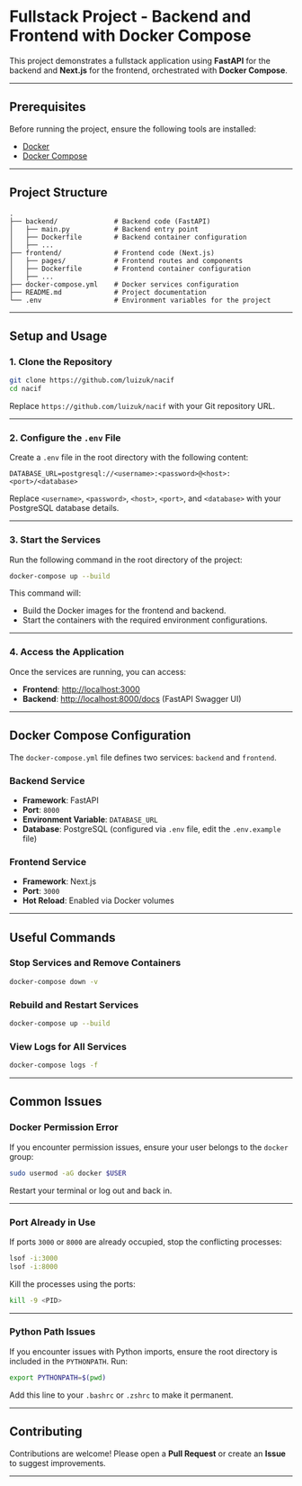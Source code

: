 # Fullstack Project - Backend and Frontend with Docker Compose

This project demonstrates a fullstack application using **FastAPI** for the backend and **Next.js** for the frontend, orchestrated with **Docker Compose**.

---

## Prerequisites

Before running the project, ensure the following tools are installed:

- [Docker](https://www.docker.com/get-started)
- [Docker Compose](https://docs.docker.com/compose/install/)

---

## Project Structure

```plaintext
.
├── backend/              # Backend code (FastAPI)
│   ├── main.py           # Backend entry point
│   ├── Dockerfile        # Backend container configuration
│   ├── ...
├── frontend/             # Frontend code (Next.js)
│   ├── pages/            # Frontend routes and components
│   ├── Dockerfile        # Frontend container configuration
│   ├── ...
├── docker-compose.yml    # Docker services configuration
├── README.md             # Project documentation
└── .env                  # Environment variables for the project
```

---

## Setup and Usage

### 1. Clone the Repository

```bash
git clone https://github.com/luizuk/nacif
cd nacif
```

Replace `https://github.com/luizuk/nacif` with your Git repository URL.

---

### 2. Configure the `.env` File

Create a `.env` file in the root directory with the following content:

```env
DATABASE_URL=postgresql://<username>:<password>@<host>:<port>/<database>
```

Replace `<username>`, `<password>`, `<host>`, `<port>`, and `<database>` with your PostgreSQL database details.

---

### 3. Start the Services

Run the following command in the root directory of the project:

```bash
docker-compose up --build
```

This command will:

- Build the Docker images for the frontend and backend.
- Start the containers with the required environment configurations.

---

### 4. Access the Application

Once the services are running, you can access:

- **Frontend**: [http://localhost:3000](http://localhost:3000)
- **Backend**: [http://localhost:8000/docs](http://localhost:8000/docs) (FastAPI Swagger UI)

---

## Docker Compose Configuration

The `docker-compose.yml` file defines two services: `backend` and `frontend`.

### Backend Service

- **Framework**: FastAPI
- **Port**: `8000`
- **Environment Variable**: `DATABASE_URL`
- **Database**: PostgreSQL (configured via `.env` file, edit the `.env.example` file)

### Frontend Service

- **Framework**: Next.js
- **Port**: `3000`
- **Hot Reload**: Enabled via Docker volumes

---

## Useful Commands

### Stop Services and Remove Containers

```bash
docker-compose down -v
```

### Rebuild and Restart Services

```bash
docker-compose up --build
```

### View Logs for All Services

```bash
docker-compose logs -f
```

---

## Common Issues

### Docker Permission Error

If you encounter permission issues, ensure your user belongs to the `docker` group:

```bash
sudo usermod -aG docker $USER
```

Restart your terminal or log out and back in.

---

### Port Already in Use

If ports `3000` or `8000` are already occupied, stop the conflicting processes:

```bash
lsof -i:3000
lsof -i:8000
```

Kill the processes using the ports:

```bash
kill -9 <PID>
```

---

### Python Path Issues

If you encounter issues with Python imports, ensure the root directory is included in the `PYTHONPATH`. Run:

```bash
export PYTHONPATH=$(pwd)
```

Add this line to your `.bashrc` or `.zshrc` to make it permanent.

---

## Contributing

Contributions are welcome! Please open a **Pull Request** or create an **Issue** to suggest improvements.

---
